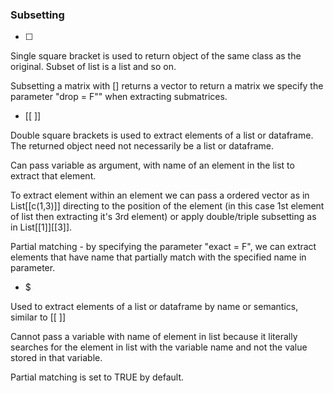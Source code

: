 
### Subsetting

* [ ] 
    
Single square bracket is used to return object of the same class as the original. Subset of list is a list and so on.

Subsetting a matrix with [] returns a vector to return a matrix we specify the parameter "drop = F"" when extracting submatrices. 
        
* [[ ]]
        
Double square brackets is used to extract elements of a list or dataframe. The returned object need not necessarily be a list or dataframe.
        
Can pass variable as argument, with name of an element in the list to extract that element.
        
To extract element within an element we can pass a ordered vector as in List[[c(1,3)]] directing to the position of the element (in this case 1st element of list then extracting it's 3rd element) or apply double/triple subsetting as in List[[1]][[3]]. 

Partial matching - by specifying the parameter "exact = F", we can extract elements that have name that partially match with the specified name in parameter.
    
* $ 
    
Used to extract elements of a list or dataframe by name or semantics, similar to [[ ]]
        
Cannot pass a variable with name of element in list because it literally searches for the element in list with the variable name and not the value stored in that variable.

Partial matching is set to TRUE by default.
